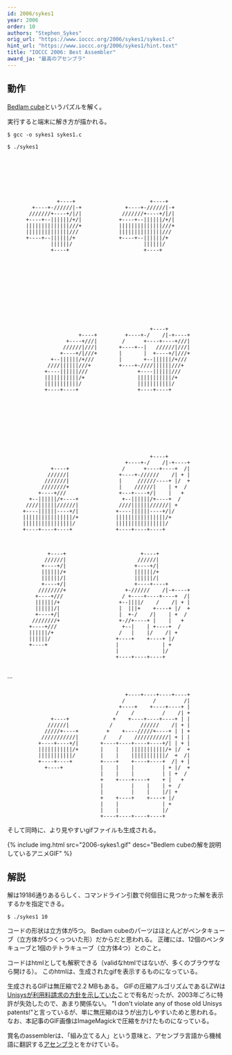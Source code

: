 ```yaml
---
id: 2006/sykes1
year: 2006
order: 10
authors: "Stephen_Sykes"
orig_url: "https://www.ioccc.org/2006/sykes1/sykes1.c"
hint_url: "https://www.ioccc.org/2006/sykes1/hint.text"
title: "IOCCC 2006: Best Assembler"
award_ja: "最高のアセンブラ"
---
```


## 動作

[Bedlam cube](https://en.wikipedia.org/wiki/Bedlam_cube)というパズルを解く。

実行すると端末に解き方が描かれる。

```
$ gcc -o sykes1 sykes1.c

$ ./sykes1








                +----+                        +----+
        +----+-//////|-+              +----+-//////|-+
       ///////+----+/|/|             ///////+----+/|/|
      +----+--||||||/+/|            +----+--||||||/+/|
      ||||||||||||||///+            ||||||||||||||///+
      ||||||||||||||///             ||||||||||||||///
      +----+--||||||/+              +----+--||||||/+
              ||||||/                       ||||||/
              +----+                        +----+












                                              +----+
                       +----+         +----+-/    /|-+----+
                   +----+///|        /      +----+----+///|
                  //////|///|       +----+--|   //////|///|
                 +----+/|///+       |       |  +----+/|///+
              +--||||||/+///        |       +--||||||/+///
             ////||||||///+         +----+-////||||||///+
            +----||||||///                +----||||||///
            |||||||||||/+                 |||||||||||/+
            |||||||||||/                  |||||||||||/
            +----+----+                   +----+----+










                                              +----+
                                      +----+-/    /|-+----+
              +----+                 /      +----+----+  /|
             //////|                +----+-//////    /| + |
            ///////|                |     //////----+ |/  +
           ////////+                |    //////|    | +  /
          +----+///                 +---+----+/|    |   +
       +--||||||/+----+              +--||||||/+----+  /
      ////||||||//////|             ////||||||//////| +
     +----||||||----+/|            +----||||||----+/|/
     ||||||||||||||||/+            ||||||||||||||||/+
     ||||||||||||||||/             ||||||||||||||||/
     +----+----+----+              +----+----+----+



             +----+                        +----+
            //////|                       //////|
           +----+/|                      +----+/|
           ||||||/+                      ||||||/+
           ||||||/|                      ||||||/|
           +----+/|                      +----+----+
          ////////+                   +-//////    /|-+----+
         +----+///                   / +----+----+----+  /|
         ||||||/+                   +--||||/    /    /| + |
         ||||||/|                   |  |||+    +----+ |/  +
         +----+/|                   |  +-/    /|    | +  /
        ////////+                   +-//+----+ |    |   +
       +----+///                     +--|    | +----+  /
       ||||||/+                     /   |    |/    /| +
       ||||||/                     +----+    +----+ |/
       +----+                      |              | +
                                   |              |/
                                   +----+----+----+


```

...

```

                                      +----+----+----+----+
                                     /         /         /|
                                    +----+    +----+----+ |
                                   /    /         /    /| +
              +----+              +    +----+----+----+ | |
             //////|             /         //////    /| + |
            /////+----+         +    +----/////+----+ | | +
           ///////////|        /    /    ///////////| + | |
          +----+----+/|       +----+----+----+----+/| | + |
          |||||||||||/+       |    |    |||||||||||/+ |/  +
          |||||||||||/        |    |    |||||||||||/  +  /|
          +----+----+         +----+    +----+----+  /| + |
            +----+            |    |    |         | + |/  +
                              |    |    |         | | +  /
                              +    +----+----+    + |   +
                              |         |    |    | +  /
                              |         |    |    |/| +
                              +    +----+    +----+ |/
                              |    |              | +
                              |    |              |/
                              +----+----+----+----+
```

そして同時に、より見やすいgifファイルも生成される。

{% include img.html src="2006-sykes1.gif" desc="Bedlem cubeの解を説明しているアニメGIF" %}

## 解説

解は19186通りあるらしく、コマンドライン引数で何個目に見つかった解を表示するかを指定できる。

```
$ ./sykes1 10
```

コードの形状は立方体が5つ。
Bedlam cubeのパーツはほとんどがペンタキューブ（立方体が5つくっついた形）だからだと思われる。
正確には、12個のペンタキューブと1個のテトラキューブ（立方体4つ）とのこと。

コードはhtmlとしても解釈できる（validなhtmlではないが、多くのブラウザなら開ける）。
このhtmlは、生成されたgifを表示するものになっている。

生成されるGIFは無圧縮で2.2 MBもある。
GIFの圧縮アルゴリズムであるLZWは[Unisysが利用料請求の方針を示していた](https://ja.wikipedia.org/wiki/Graphics_Interchange_Format#%E7%89%B9%E8%A8%B1%E5%95%8F%E9%A1%8C%E3%81%A8%E3%81%9D%E3%81%AE%E9%A1%9B%E6%9C%AB)ことで有名だったが、2003年ごろに特許が失効したので、あまり関係ない。
"I don't violate any of those old Unisys patents!"と言っているが、単に無圧縮のほうが出力しやすいためと思われる。
なお、本記事のGIF画像はImageMagickで圧縮をかけたものになっている。

賞名のassemblerは、「組み立てる人」という意味と、アセンブラ言語から機械語に翻訳する[アセンブラ](https://ja.wikipedia.org/wiki/%E3%82%A2%E3%82%BB%E3%83%B3%E3%83%96%E3%83%AA%E8%A8%80%E8%AA%9E)とをかけている。
